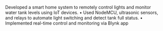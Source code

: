  Developed a smart home system to remotely control lights and monitor water tank levels using IoT devices.
 • Used NodeMCU, ultrasonic sensors, and relays to automate light switching and detect tank full status.
 • Implemented real-time control and monitoring via Blynk app 
